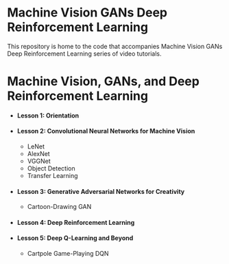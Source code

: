 # Machine Vision GANs Deep Reinforcement Learning

This repository is home to the code that accompanies Machine Vision GANs Deep Reinforcement Learning series of video tutorials.

# Machine Vision, GANs, and Deep Reinforcement Learning

* #### Lesson 1: Orientation

* #### Lesson 2: Convolutional Neural Networks for Machine Vision
  - LeNet
  - AlexNet
  - VGGNet
  - Object Detection
  - Transfer Learning

* #### Lesson 3: Generative Adversarial Networks for Creativity
  - Cartoon-Drawing GAN

* #### Lesson 4: Deep Reinforcement Learning
* #### Lesson 5: Deep Q-Learning and Beyond
  - Cartpole Game-Playing DQN
